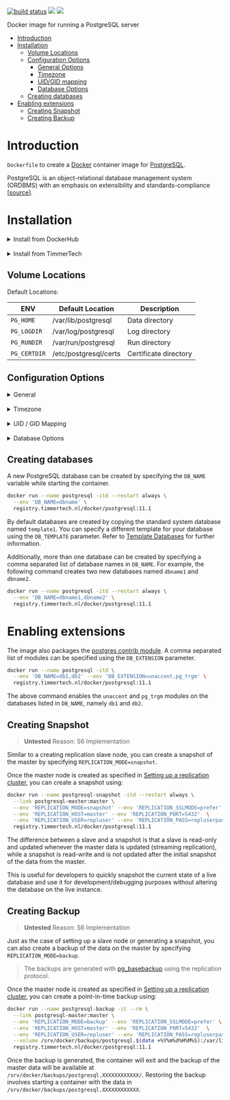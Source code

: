 [![build status](https://gitlab.timmertech.nl/docker/postgresql/badges/master/pipeline.svg)](https://gitlab.timmertech.nl/docker/postgresql/commits/master)
[![](https://images.microbadger.com/badges/image/datacore/postgresql.svg)](https://microbadger.com/images/datacore/postgresql)
[![](https://images.microbadger.com/badges/license/datacore/postgresql.svg)](https://microbadger.com/images/datacore/postgresql)

Docker image for running a PostgreSQL server

- [Introduction](#introduction)
- [Installation](#installation)
  - [Volume Locations](#volume-locations)
  - [Configuration Options](#configuration-options)
    - [General Options](#general-options)
    - [Timezone](#timezone)
    - [UID/GID mapping](#uidgid-mapping)
    - [Database Options](#database-options)
  - [Creating databases](#creating-databases)
- [Enabling extensions](#enabling-extensions)
  - [Creating Snapshot](#creating-snapshot)
  - [Creating Backup](#creating-backup)

# Introduction

`Dockerfile` to create a [Docker](https://www.docker.com/) container image for [PostgreSQL](http://postgresql.org/).

PostgreSQL is an object-relational database management system (ORDBMS) with an emphasis on extensibility and standards-compliance [[source](https://en.wikipedia.org/wiki/PostgreSQL)].

# Installation

<details>
<summary>Install from DockerHub</summary>
<p>

Download:

```bash
docker pull datacore/postgresql:latest
```

Build:

```bash
git clone https://github.com/gjrtimmer/docker-postgresql.git
cd docker-postgresql
docker build --build-arg=PGV=$(cat VERSION) -t datacore/postgresql .
```

</p>
</details>

<br/>

<details>
<summary>Install from TimmerTech</summary>
<p>

Download:

```bash
docker pull registry.timmertech.nl/docker/postgresql:latest
```

Build:

```bash
git clone https://gitlab.timmertech.nl/docker/postgresql.git
cd postgresql
docker build --build-arg=PGV=$(cat VERSION) -t datacore/postgresql .
```

</p>
</details>

## Volume Locations

Default Locations:

| ENV | Default Location | Description |
|-----|------------------|-------------|
| ```PG_HOME``` | /var/lib/postgresql | Data directory |
| ```PG_LOGDIR``` | /var/log/postgresql | Log directory |
| ```PG_RUNDIR``` | /var/run/postgresql | Run directory |
| ```PG_CERTDIR``` | /etc/postgresql/certs | Certificate directory | 

## Configuration Options

<details>
<summary>General</summary>

### General Options

<p>

| Option | Default | Description |
|--------|---------|-------------|
| [TZ](#timezone) | UTC | Set timezone, example ```Europe/Amsterdam``` |
| [PG_UID](#uidgid-mapping) `UID` | postgres | Map ownership to UID |
| [PG_GID](#uidgid-mapping) `GID` | postgres | Map ownership to GID |
</p>
</details>

<br/>

<details>
<summary>Timezone</summary>

### Timezone

<p>

Set the timezone for the container, defaults to ```UTC```.
To set the timezone set the desired timezone with the variable ```TZ```.

Example:

````bash
docker run --name postgresql -itd --restart always \
  --env 'TZ=Europe/Amsterdam' \
  registry.timmertech.nl/docker/postgresql:latest
````

</p>
</details>

<br />

<details>
<summary>UID / GID Mapping</summary>

### UID/GID mapping

<p>

The files and processes created by the container are owned by the `postgres` user that is internal to the container. In the absense of user namespace in docker the UID and GID of the containers `postgres` user may have different meaning on the host.

For example, a user on the host with the same UID and/or GID as the `postgres` user of the container will be able to access the data in the persistent volumes mounted from the host as well as be able to KILL the `postgres` server process started by the container.

To circumvent this issue you can specify the UID and GID for the `postgres` user of the container using the `PG_UID` and `PG_GID` variables respectively.

For example, if you want to assign the `postgres` user of the container the UID and GID `999`:

```bash
docker run --name postgresql -itd --restart always \
  --env 'PG_UID=999' --env 'PG_GID=999' \
  registry.timmertech.nl/docker/postgresql:11.1
```

</p>
</details>

<br/>

<details>
<summary>Database Options</summary>

### Database Options

<p>

| Option | Description |
|--------|-------------|
| PG_PASSWORD | Password for `postgres` user |
| DB_USER | Username for database(s) provided with `DB_NAME` |
| DB_PASS | Password for database(s) provided with `DB_NAME` |
| [DB_NAME](#creating-databases) `NAME` | Database(s) to create, multiple can be provided separated with a comma `,` |
| [DB_TEMPLATE](http://www.postgresql.org/docs/11.1/static/manage-ag-templatedbs.html) `TEMPLATE` | Template to use for newly created database(s) [Template Databases](http://www.postgresql.org/docs/11.1/static/manage-ag-templatedbs.html) |
| [DB_EXTENSION](#enabling-extensions) `EXTENSION` | Extension to enable for database(s) within `DB_NAME`, multiple can be provided separated with a comma `,` |
| PL_PERL | PL/Perl language extension, ```true``` to enable, default: ```false``` |
| PL_PYTHON | PL/Python3 language extension, ```true``` to enable, default: ```false``` |
| PL_TCL | PL/Tcl language extension, ```true``` to enable, default: ```false``` | 
| PG_CRON | Cron scheduler for postgresql, ```true``` to enable, default: ```false``` |

</p>
</details>

## Creating databases

A new PostgreSQL database can be created by specifying the `DB_NAME` variable while starting the container.

```bash
docker run --name postgresql -itd --restart always \
  --env 'DB_NAME=dbname' \
  registry.timmertech.nl/docker/postgresql:11.1
```

By default databases are created by copying the standard system database named `template1`. You can specify a different template for your database using the `DB_TEMPLATE` parameter. Refer to [Template Databases](http://www.postgresql.org/docs/11.1/static/manage-ag-templatedbs.html) for further information.

Additionally, more than one database can be created by specifying a comma separated list of database names in `DB_NAME`. For example, the following command creates two new databases named `dbname1` and `dbname2`.

```bash
docker run --name postgresql -itd --restart always \
  --env 'DB_NAME=dbname1,dbname2' \
  registry.timmertech.nl/docker/postgresql:11.1
```

# Enabling extensions

The image also packages the [postgres contrib module](http://www.postgresql.org/docs/11.1/static/contrib.html). A comma separated list of modules can be specified using the `DB_EXTENSION` parameter.

```bash
docker run --name postgresql -itd \
  --env 'DB_NAME=db1,db2' --env 'DB_EXTENSION=unaccent,pg_trgm' \
  registry.timmertech.nl/docker/postgresql:11.1
```

The above command enables the `unaccent` and `pg_trgm` modules on the databases listed in `DB_NAME`, namely `db1` and `db2`.

## Creating Snapshot

> **Untested**
> Reason: S6 Implementation

Similar to a creating replication slave node, you can create a snapshot of the master by specifying `REPLICATION_MODE=snapshot`.

Once the master node is created as specified in [Setting up a replication cluster](#setting-up-a-replication-cluster), you can create a snapshot using:

```bash
docker run --name postgresql-snapshot -itd --restart always \
  --link postgresql-master:master \
  --env 'REPLICATION_MODE=snapshot' --env 'REPLICATION_SSLMODE=prefer' \
  --env 'REPLICATION_HOST=master' --env 'REPLICATION_PORT=5432'  \
  --env 'REPLICATION_USER=repluser' --env 'REPLICATION_PASS=repluserpass' \
  registry.timmertech.nl/docker/postgresql:11.1
```

The difference between a slave and a snapshot is that a slave is read-only and updated whenever the master data is updated (streaming replication), while a snapshot is read-write and is not updated after the initial snapshot of the data from the master.

This is useful for developers to quickly snapshot the current state of a live database and use it for development/debugging purposes without altering the database on the live instance.

## Creating Backup

> **Untested**
> Reason: S6 Implementation

Just as the case of setting up a slave node or generating a snapshot, you can also create a backup of the data on the master by specifying `REPLICATION_MODE=backup`.

> The backups are generated with [pg_basebackup](http://www.postgresql.org/docs/11.1/static/app-pgbasebackup.html) using the replication protocol.

Once the master node is created as specified in [Setting up a replication cluster](#setting-up-a-replication-cluster), you can create a point-in-time backup using:

```bash
docker run --name postgresql-backup -it --rm \
  --link postgresql-master:master \
  --env 'REPLICATION_MODE=backup' --env 'REPLICATION_SSLMODE=prefer' \
  --env 'REPLICATION_HOST=master' --env 'REPLICATION_PORT=5432'  \
  --env 'REPLICATION_USER=repluser' --env 'REPLICATION_PASS=repluserpass' \
  --volume /srv/docker/backups/postgresql.$(date +%Y%m%d%H%M%S):/var/lib/postgresql \
  registry.timmertech.nl/docker/postgresql:11.1
```

Once the backup is generated, the container will exit and the backup of the master data will be available at `/srv/docker/backups/postgresql.XXXXXXXXXXXX/`. Restoring the backup involves starting a container with the data in `/srv/docker/backups/postgresql.XXXXXXXXXXXX`.
